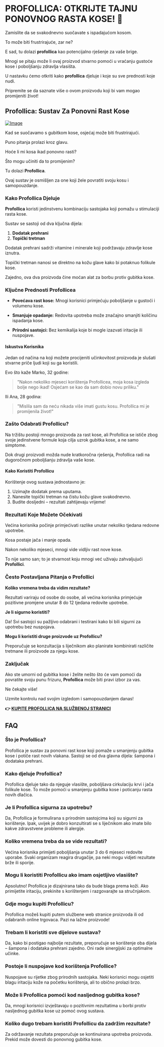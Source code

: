 # PROFOLLICA: OTKRIJTE TAJNU PONOVNOG RASTA KOSE! 🌱

Zamislite da se svakodnevno suočavate s ispadajućom kosom. 

To može biti frustrirajuće, zar ne? 

E sad, tu dolazi **profollica** kao potencijalno rješenje za vaše brige.

Mnogi se pitaju može li ovaj proizvod stvarno pomoći u vraćanju gustoće kose i poboljšanju zdravlja vlasišta. 

U nastavku ćemo otkriti kako **profollica** djeluje i koje su sve prednosti koje nudi. 

Pripremite se da saznate više o ovom proizvodu koji bi vam mogao promijeniti život!

## Profollica: Sustav Za Ponovni Rast Kose

[![Image](https://www2.sellhealth.com/57/profollica_icon001_450x600.gif)](https://gchaffi.com/P2xQfku6)

Kad se suočavamo s gubitkom kose, osjećaj može biti frustrirajući. 

Puno pitanja prolazi kroz glavu.

Hoće li mi kosa ikad ponovno rasti?

Što mogu učiniti da to promijenim?

Tu dolazi **Profollica**. 

Ovaj sustav je osmišljen za one koji žele povratiti svoju kosu i samopouzdanje.

### Kako Profollica Djeluje

**Profollica** koristi jedinstvenu kombinaciju sastojaka koji pomažu u stimulaciji rasta kose. 

Sustav se sastoji od dva ključna dijela:

1. **Dodatak prehrani**
2. **Topički tretman**

Dodatak prehrani sadrži vitamine i minerale koji podržavaju zdravlje kose iznutra.

Topički tretman nanosi se direktno na kožu glave kako bi potaknuo folikule kose.

Zajedno, ova dva proizvoda čine moćan alat za borbu protiv gubitka kose.

### Ključne Prednosti Profollicea

- **Povećava rast kose:** Mnogi korisnici primjećuju poboljšanje u gustoći i volumenu kose.
  
- **Smanjuje opadanje:** Redovita upotreba može značajno smanjiti količinu ispadanja kose.

- **Prirodni sastojci:** Bez kemikalija koje bi mogle izazvati iritacije ili nuspojave.

#### Iskustva Korisnika

Jedan od načina na koji možete procijeniti učinkovitost proizvoda je slušati stvarne priče ljudi koji su ga koristili. 

Evo što kaže Marko, 32 godine:

> "Nakon nekoliko mjeseci korištenja Profollicea, moja kosa izgleda bolje nego ikad! Osjećam se kao da sam dobio novu priliku."

Ili Ana, 28 godina:

> "Mislila sam da neću nikada više imati gustu kosu. Profollica mi je promijenila život!"

### Zašto Odabrati Profollicu?

Na tržištu postoji mnogo proizvoda za rast kose, ali Profollica se ističe zbog svoje jedinstvene formule koja cilja uzrok gubitka kose, a ne samo simptome. 

Dok drugi proizvodi možda nude kratkoročna rješenja, Profollica radi na dugoročnom poboljšanju zdravlja vaše kose.

#### Kako Koristiti Profollicu

Korištenje ovog sustava jednostavno je:

1. Uzimajte dodatak prema uputama.
2. Nanesite topički tretman na čistu kožu glave svakodnevno.
3. Budite dosljedni – rezultati zahtijevaju vrijeme!

### Rezultati Koje Možete Očekivati

Većina korisnika počinje primjećivati razlike unutar nekoliko tjedana redovne upotrebe.

Kosa postaje jača i manje opada.

Nakon nekoliko mjeseci, mnogi vide vidljiv rast nove kose.

To nije samo san; to je stvarnost koju mnogi već uživaju zahvaljujući **Profollici**.

### Često Postavljana Pitanja o Profollici

**Koliko vremena treba da vidim rezultate?**

Rezultati variraju od osobe do osobe, ali većina korisnika primjećuje pozitivne promjene unutar 8 do 12 tjedana redovite upotrebe.

**Je li sigurno koristiti?**

Da! Svi sastojci su pažljivo odabrani i testirani kako bi bili sigurni za upotrebu bez nuspojava.

**Mogu li koristiti druge proizvode uz Profollicu?**

Preporučuje se konzultacija s liječnikom ako planirate kombinirati različite tretmane ili proizvode za njegu kose.

### Zaključak

Ako ste umorni od gubitka kose i želite nešto što će vam pomoći da povratite svoju punu frizuru, **Profollica** može biti pravi izbor za vas. 

Ne čekajte više!

Uzmite kontrolu nad svojim izgledom i samopouzdanjem danas!



**👉 [KUPITE PROFOLLICA NA SLUŽBENOJ STRANICI](https://gchaffi.com/P2xQfku6)**

## FAQ

### Što je Profollica?
Profollica je sustav za ponovni rast kose koji pomaže u smanjenju gubitka kose i potiče rast novih vlakana. Sastoji se od dva glavna dijela: šampona i dodataka prehrani.

### Kako djeluje Profollica?
Profollica djeluje tako da njeguje vlasište, poboljšava cirkulaciju krvi i jača folikule kose. To može pomoći u smanjenju gubitka kose i poticanju rasta novih dlačica.

### Je li Profollica sigurna za upotrebu?
Da, Profollica je formulirana s prirodnim sastojcima koji su sigurni za korištenje. Ipak, uvijek je dobro konzultirati se s liječnikom ako imate bilo kakve zdravstvene probleme ili alergije.

### Koliko vremena treba da se vide rezultati?
Većina korisnika primijeti poboljšanja unutar 3 do 6 mjeseci redovite uporabe. Svaki organizam reagira drugačije, pa neki mogu vidjeti rezultate brže ili sporije.

### Mogu li koristiti Profollicu ako imam osjetljivo vlasište?
Apsolutno! Profollica je dizajnirana tako da bude blaga prema koži. Ako primijetite iritaciju, prekinite s korištenjem i razgovarajte sa stručnjakom.

### Gdje mogu kupiti Profollicu?
Profollica možeš kupiti putem službene web stranice proizvoda ili od odabranih online trgovaca. Pazi na lažne proizvode!

### Trebam li koristiti sve dijelove sustava?
Da, kako bi postigao najbolje rezultate, preporučuje se korištenje oba dijela – šampona i dodataka prehrani zajedno. Oni rade sinergijski za optimalne učinke.

### Postoje li nuspojave kod korištenja Profollice?
Nuspojave su rijetke zbog prirodnih sastojaka. Neki korisnici mogu osjetiti blagu iritaciju kože na početku korištenja, ali to obično prolazi brzo.

### Može li Profollica pomoći kod nasljednog gubitka kose?
Da, mnogi korisnici izvještavaju o pozitivnim rezultatima u borbi protiv nasljednog gubitka kose uz pomoć ovog sustava.

### Koliko dugo trebam koristiti Profollicu da zadržim rezultate?
Za održavanje rezultata preporučuje se kontinuirana upotreba proizvoda. Prekid može dovesti do ponovnog gubitka kose.